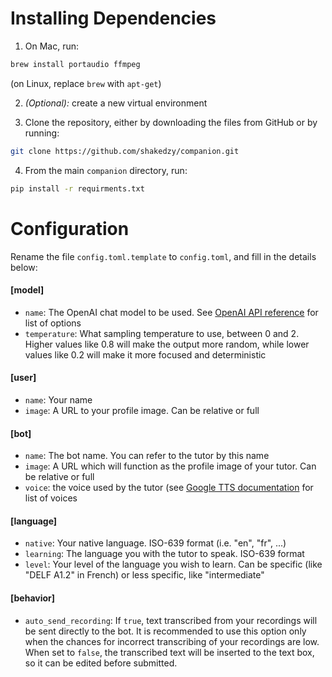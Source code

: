 # Installing Dependencies

1. On Mac, run:
```bash
brew install portaudio ffmpeg
```
(on Linux, replace `brew` with `apt-get`)

2. _(Optional):_ create a new virtual environment

3. Clone the repository, either by downloading the files
from GitHub or by running:
```bash
git clone https://github.com/shakedzy/companion.git
```

4. From the main `companion` directory, run:
```bash
pip install -r requirments.txt
```


# Configuration
Rename the file `config.toml.template` to `config.toml`, and fill in the details below:

#### [model]
* `name`: The OpenAI chat model to be used. See [OpenAI API reference](https://platform.openai.com/docs/api-reference/chat) 
for list of options
* `temperature`: What sampling temperature to use, between 0 and 2. Higher values like 0.8 will make the output more random, 
while lower values like 0.2 will make it more focused and deterministic

#### [user]
* `name`: Your name
* `image`: A URL to your profile image. Can be relative or full

#### [bot]
* `name`: The bot name. You can refer to the tutor by this name
* `image`: A URL which will function as the profile image of your tutor. Can be relative or full
* `voice`: the voice used by the tutor (see [Google TTS documentation](https://cloud.google.com/text-to-speech/docs/voices) 
for list of voices

#### [language]
* `native`: Your native language. ISO-639 format (i.e. "en", "fr", ...)
* `learning`: The language you with the tutor to speak. ISO-639 format
* `level`: Your level of the language you wish to learn. Can be specific (like "DELF A1.2" in French) or less specific, 
like "intermediate"

#### [behavior]
* `auto_send_recording`: If `true`, text transcribed from your recordings will be sent directly to the bot. It is 
recommended to use this option only when the chances for incorrect transcribing of your recordings are low. 
When set to `false`, the transcribed text will be inserted to the text box, so it can be edited before submitted.
